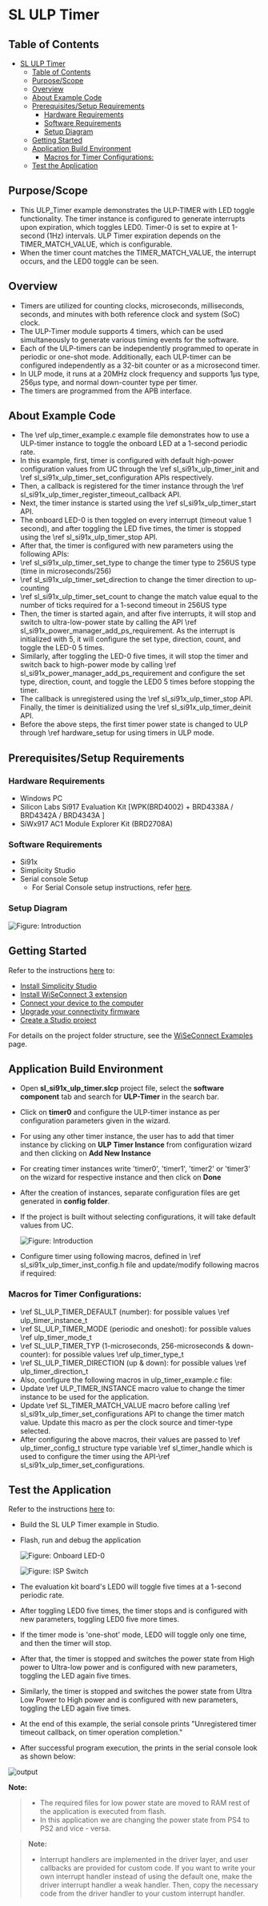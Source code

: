 # SL ULP Timer

## Table of Contents

- [SL ULP Timer](#sl-ulp-timer)
  - [Table of Contents](#table-of-contents)
  - [Purpose/Scope](#purposescope)
  - [Overview](#overview)
  - [About Example Code](#about-example-code)
  - [Prerequisites/Setup Requirements](#prerequisitessetup-requirements)
    - [Hardware Requirements](#hardware-requirements)
    - [Software Requirements](#software-requirements)
    - [Setup Diagram](#setup-diagram)
  - [Getting Started](#getting-started)
  - [Application Build Environment](#application-build-environment)
    - [Macros for Timer Configurations:](#macros-for-timer-configurations)
  - [Test the Application](#test-the-application)

## Purpose/Scope

- This ULP_Timer example demonstrates the ULP-TIMER with LED toggle functionality. The timer instance is configured to generate interrupts upon expiration, which toggles LED0. Timer-0 is set to expire at 1-second (1Hz) intervals. ULP Timer expiration depends on the TIMER_MATCH_VALUE, which is configurable.  
- When the timer count matches the TIMER_MATCH_VALUE, the interrupt occurs, and the LED0 toggle can be seen. 

## Overview

-	Timers are utilized for counting clocks, microseconds, milliseconds, seconds, and minutes with both reference clock and system (SoC) clock. 
-	The ULP-Timer module supports 4 timers, which can be used simultaneously to generate various timing events for the software.  
-	Each of the ULP-timers can be independently programmed to operate in periodic or one-shot mode. Additionally, each ULP-timer can be configured independently as a 32-bit counter or as a microsecond timer. 
-	In ULP mode, it runs at a 20MHz clock frequency and supports 1µs type, 256µs type, and normal down-counter type per timer. 
-	The timers are programmed from the APB interface.


## About Example Code

-	The \ref ulp_timer_example.c example file demonstrates how to use a ULP-timer instance to toggle the onboard LED at a 1-second periodic rate. 
-	In this example, first, timer is configured with default high-power configuration values from UC through the \ref sl_si91x_ulp_timer_init and \ref sl_si91x_ulp_timer_set_configuration APIs respectively.  
-	Then, a callback is registered for the timer instance through the \ref sl_si91x_ulp_timer_register_timeout_callback API.  
-	Next, the timer instance is started using the \ref sl_si91x_ulp_timer_start API.  
-	The onboard LED-0 is then toggled on every interrupt (timeout value 1 second), and after toggling the LED five times, the timer is stopped using the \ref sl_si91x_ulp_timer_stop API. 
-	After that, the timer is configured with new parameters using the following APIs: 
-	\ref sl_si91x_ulp_timer_set_type to change the timer type to 256US type (time in microseconds/256) 
-	\ref sl_si91x_ulp_timer_set_direction to change the timer direction to up-counting 
-	\ref sl_si91x_ulp_timer_set_count to change the match value equal to the number of ticks required for a 1-second timeout in 256US type 
-	Then, the timer is started again, and after five interrupts, it will stop and switch to ultra-low-power state by calling the API \ref sl_si91x_power_manager_add_ps_requirement. As the interrupt is initialized with 5, it will configure the set type, direction, count, and toggle the LED-0 5 times. 
-	Similarly, after toggling the LED-0 five times, it will stop the timer and switch back to high-power mode by calling \ref sl_si91x_power_manager_add_ps_requirement and configure the set type, direction, count, and toggle the LED0 5 times before stopping the timer. 
-	The callback is unregistered using the \ref sl_si91x_ulp_timer_stop API. Finally, the timer is deinitialized using the \ref sl_si91x_ulp_timer_deinit API. 
-	Before the above steps, the first timer power state is changed to ULP through \ref hardware_setup for using timers in ULP mode. 


## Prerequisites/Setup Requirements

### Hardware Requirements

- Windows PC
- Silicon Labs Si917 Evaluation Kit [WPK(BRD4002) + BRD4338A / BRD4342A / BRD4343A ]
- SiWx917 AC1 Module Explorer Kit (BRD2708A)

### Software Requirements

- Si91x
- Simplicity Studio
- Serial console Setup
  - For Serial Console setup instructions, refer [here](https://docs.silabs.com/wiseconnect/latest/wiseconnect-developers-guide-developing-for-silabs-hosts/#console-input-and-output).

### Setup Diagram

![Figure: Introduction](resources/readme/setupdiagram.png)

## Getting Started

Refer to the instructions [here](https://docs.silabs.com/wiseconnect/latest/wiseconnect-getting-started/) to:

- [Install Simplicity Studio](https://docs.silabs.com/wiseconnect/latest/wiseconnect-developers-guide-developing-for-silabs-hosts/#install-simplicity-studio)
- [Install WiSeConnect 3 extension](https://docs.silabs.com/wiseconnect/latest/wiseconnect-developers-guide-developing-for-silabs-hosts/#install-the-wi-se-connect-3-extension)
- [Connect your device to the computer](https://docs.silabs.com/wiseconnect/latest/wiseconnect-developers-guide-developing-for-silabs-hosts/#connect-si-wx91x-to-computer)
- [Upgrade your connectivity firmware ](https://docs.silabs.com/wiseconnect/latest/wiseconnect-developers-guide-developing-for-silabs-hosts/#update-si-wx91x-connectivity-firmware)
- [Create a Studio project ](https://docs.silabs.com/wiseconnect/latest/wiseconnect-developers-guide-developing-for-silabs-hosts/#create-a-project)

For details on the project folder structure, see the [WiSeConnect Examples](https://docs.silabs.com/wiseconnect/latest/wiseconnect-examples/#example-folder-structure) page.

## Application Build Environment

- Open **sl_si91x_ulp_timer.slcp** project file, select the **software component** tab and search for **ULP-Timer** in the search bar.
- Click on **timer0** and configure the ULP-timer instance as per configuration parameters given in the wizard.
- For using any other timer instance, the user has to add that timer instance by clicking on **ULP Timer Instance** from configuration wizard and then clicking on **Add New Instance**
- For creating timer instances write 'timer0', 'timer1', 'timer2' or 'timer3' on the wizard for respective instance and then click on **Done**
- After the creation of instances, separate configuration files are get generated in **config folder**.
- If the project is built without selecting configurations, it will take default values from UC.

  ![Figure: Introduction](resources/uc_screen/ulp_timer_uc_screen.png)

- Configure timer using following macros, defined in \ref sl_si91x_ulp_timer_inst_config.h file and update/modify following macros if required:

### Macros for Timer Configurations:

-	\ref SL_ULP_TIMER_DEFAULT (number): for possible values \ref ulp_timer_instance_t 
-	\ref SL_ULP_TIMER_MODE (periodic and oneshot): for possible values \ref ulp_timer_mode_t 
-	\ref SL_ULP_TIMER_TYP (1-microseconds, 256-microseconds & down-counter): for possible values \ref ulp_timer_type_t 
-	\ref SL_ULP_TIMER_DIRECTION (up & down): for possible values \ref ulp_timer_direction_t 
-	Also, configure the following macros in ulp_timer_example.c file: 
-	Update \ref ULP_TIMER_INSTANCE macro value to change the timer instance to be used for the application. 
-	Update \ref SL_TIMER_MATCH_VALUE macro before calling \ref sl_si91x_ulp_timer_set_configurations API to change the timer match value. Update this macro as per the clock source and timer-type selected. 
-	After configuring the above macros, their values are passed to \ref ulp_timer_config_t structure type variable \ref sl_timer_handle which is used to configure the timer using the API-\ref sl_si91x_ulp_timer_set_configurations.

## Test the Application

Refer to the instructions [here](https://docs.silabs.com/wiseconnect/latest/wiseconnect-getting-started/) to:

- Build the SL ULP Timer example in Studio.
- Flash, run and debug the application

  ![Figure: Onboard LED-0](resources/readme/image512d.png)
  
  ![Figure: ISP Switch](resources/readme/image512f.png)

-	The evaluation kit board's LED0 will toggle five times at a 1-second periodic rate. 
-	After toggling LED0 five times, the timer stops and is configured with new parameters, toggling LED0 five more times. 
-	If the timer mode is 'one-shot' mode, LED0 will toggle only one time, and then the timer will stop. 
-	After that, the timer is stopped and switches the power state from High power to Ultra-low power and is configured with new parameters, toggling the LED again five times. 
-	Similarly, the timer is stopped and switches the power state from Ultra Low Power to High power and is configured with new parameters, toggling the LED again five times. 
-	At the end of this example, the serial console prints "Unregistered timer timeout callback, on timer operation completion." 
-	After successful program execution, the prints in the serial console look as shown below: 

  ![output](resources/readme/output_ulp_timer.png)
  
**Note:**
>- The required files for low power state are moved to RAM rest of the application is executed from flash.
>- In this application we are changing the power state from PS4 to PS2 and vice - versa. 








> **Note:**
>
> - Interrupt handlers are implemented in the driver layer, and user callbacks are provided for custom code. If you want to write your own interrupt handler instead of using the default one, make the driver interrupt handler a weak handler. Then, copy the necessary code from the driver handler to your custom interrupt handler.

